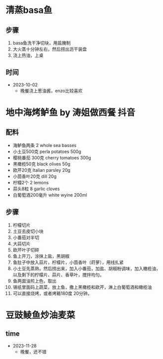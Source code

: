 # 清蒸basa鱼

## 步骤
1. basa鱼洗干净切块，用盐腌制
2. 大火蒸十分钟左右，然后捞出沥干装盘
3. 浇上热油，上桌

## 时间
- 2023-10-02
  - 晚餐浇上葱油酱，enzo比较喜欢 


# 地中海烤鲈鱼 by 涛姐做西餐 抖音

## 配料
- 海鲈鱼两条 2 whole sea basses 
- 小土豆500克 perla potatoes 500g 
- 樱桃番茄 300克 cherry tomatoes 300g 
- 黑橄榄50克 black olives 50g 
- 欧芹20克 Italian parsley 20g 
- 小茴香叶20克 dill 20g 
- 柠檬2个 2 lemons 
- 蒜头8粒 8 garlic cloves 
- 白葡萄酒200毫升 white wyine 200ml

## 步骤
1. 柠檬切片
2. 土豆去皮切小块
3. 小番茄对半切
4. 大蒜切片
5. 欧芹叶子切碎
6. 鱼上开刀，涂抹上盐，黑胡椒
7. 鱼肚子中放入蒜片，柠檬片，小茴香叶（莳萝），用线扎紧
8. 小土豆先蒸熟，然后捞出来，加入小番茄，加盐、胡椒粉调味，加入橄榄油，以及剩下的柠檬片、蒜片、香草叶，搅拌均匀。
9. 鱼两面油煎上色，取出
10. 锡纸里面码上蔬菜，放上鱼，撒上黑橄榄和欧芹，淋上白葡萄酒和橄榄油
11. 可以直接烧烤，或者烤箱180度 20分钟。

# 豆豉鲮鱼炒油麦菜

## time
- 2023-11-28
  - 晚餐，还不错 


